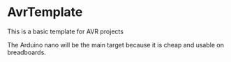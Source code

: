 # AvrTemplate
This is a basic template for AVR projects

The Arduino nano will be the main target because it is cheap and usable on breadboards.
